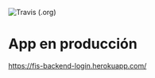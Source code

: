 ![Travis (.org)](https://img.shields.io/travis/Xiirf/FIS-Backend-Login?label=build%20on%20master&style=plastic)

# App en producción
https://fis-backend-login.herokuapp.com/

